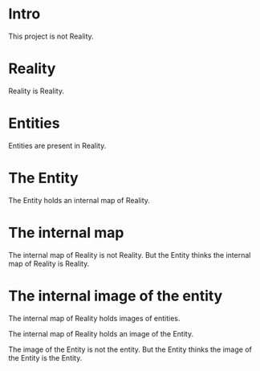 # Intro 
This project is not Reality.

# Reality
Reality is Reality.

# Entities
Entities are present in Reality.

# The Entity
The Entity holds an internal map of Reality. 

# The internal map
The internal map of Reality is not Reality. But the Entity thinks the internal map of Reality is Reality. 

# The internal image of the entity
The internal map of Reality holds images of entities. 

The internal map of Reality holds an image of the Entity.

The image of the Entity is not the entity. 
But the Entity thinks the image of the Entity is the Entity.

